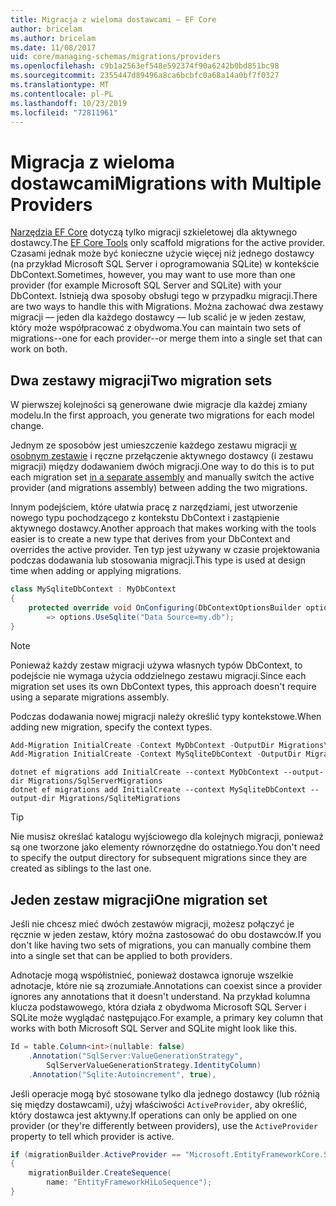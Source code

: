 ```yaml
---
title: Migracja z wieloma dostawcami — EF Core
author: bricelam
ms.author: bricelam
ms.date: 11/08/2017
uid: core/managing-schemas/migrations/providers
ms.openlocfilehash: c9b1a2563ef548e592374f90a6242b0bd851bc98
ms.sourcegitcommit: 2355447d89496a8ca6bcbfc0a68a14a0bf7f0327
ms.translationtype: MT
ms.contentlocale: pl-PL
ms.lasthandoff: 10/23/2019
ms.locfileid: "72811961"
---
```

# <a name="migrations-with-multiple-providers"></a><span data-ttu-id="e58e2-102">Migracja z wieloma dostawcami</span><span class="sxs-lookup"><span data-stu-id="e58e2-102">Migrations with Multiple Providers</span></span>

<span data-ttu-id="e58e2-103">[Narzędzia EF Core][1] dotyczą tylko migracji szkieletowej dla aktywnego dostawcy.</span><span class="sxs-lookup"><span data-stu-id="e58e2-103">The [EF Core Tools][1] only scaffold migrations for the active provider.</span></span> <span data-ttu-id="e58e2-104">Czasami jednak może być konieczne użycie więcej niż jednego dostawcy (na przykład Microsoft SQL Server i oprogramowania SQLite) w kontekście DbContext.</span><span class="sxs-lookup"><span data-stu-id="e58e2-104">Sometimes, however, you may want to use more than one provider (for example Microsoft SQL Server and SQLite) with your DbContext.</span></span> <span data-ttu-id="e58e2-105">Istnieją dwa sposoby obsługi tego w przypadku migracji.</span><span class="sxs-lookup"><span data-stu-id="e58e2-105">There are two ways to handle this with Migrations.</span></span> <span data-ttu-id="e58e2-106">Można zachować dwa zestawy migracji — jeden dla każdego dostawcy — lub scalić je w jeden zestaw, który może współpracować z obydwoma.</span><span class="sxs-lookup"><span data-stu-id="e58e2-106">You can maintain two sets of migrations--one for each provider--or merge them into a single set that can work on both.</span></span>

## <a name="two-migration-sets"></a><span data-ttu-id="e58e2-107">Dwa zestawy migracji</span><span class="sxs-lookup"><span data-stu-id="e58e2-107">Two migration sets</span></span>

<span data-ttu-id="e58e2-108">W pierwszej kolejności są generowane dwie migracje dla każdej zmiany modelu.</span><span class="sxs-lookup"><span data-stu-id="e58e2-108">In the first approach, you generate two migrations for each model change.</span></span>

<span data-ttu-id="e58e2-109">Jednym ze sposobów jest umieszczenie każdego zestawu migracji [w osobnym zestawie][2] i ręczne przełączenie aktywnego dostawcy (i zestawu migracji) między dodawaniem dwóch migracji.</span><span class="sxs-lookup"><span data-stu-id="e58e2-109">One way to do this is to put each migration set [in a separate assembly][2] and manually switch the active provider (and migrations assembly) between adding the two migrations.</span></span>

<span data-ttu-id="e58e2-110">Innym podejściem, które ułatwia pracę z narzędziami, jest utworzenie nowego typu pochodzącego z kontekstu DbContext i zastąpienie aktywnego dostawcy.</span><span class="sxs-lookup"><span data-stu-id="e58e2-110">Another approach that makes working with the tools easier is to create a new type that derives from your DbContext and overrides the active provider.</span></span> <span data-ttu-id="e58e2-111">Ten typ jest używany w czasie projektowania podczas dodawania lub stosowania migracji.</span><span class="sxs-lookup"><span data-stu-id="e58e2-111">This type is used at design time when adding or applying migrations.</span></span>

``` csharp
class MySqliteDbContext : MyDbContext
{
    protected override void OnConfiguring(DbContextOptionsBuilder options)
        => options.UseSqlite("Data Source=my.db");
}
```

> [!NOTE]
> <span data-ttu-id="e58e2-112">Ponieważ każdy zestaw migracji używa własnych typów DbContext, to podejście nie wymaga użycia oddzielnego zestawu migracji.</span><span class="sxs-lookup"><span data-stu-id="e58e2-112">Since each migration set uses its own DbContext types, this approach doesn't require using a separate migrations assembly.</span></span>

<span data-ttu-id="e58e2-113">Podczas dodawania nowej migracji należy określić typy kontekstowe.</span><span class="sxs-lookup"><span data-stu-id="e58e2-113">When adding new migration, specify the context types.</span></span>

``` powershell
Add-Migration InitialCreate -Context MyDbContext -OutputDir Migrations\SqlServerMigrations
Add-Migration InitialCreate -Context MySqliteDbContext -OutputDir Migrations\SqliteMigrations
```

``` Console
dotnet ef migrations add InitialCreate --context MyDbContext --output-dir Migrations/SqlServerMigrations
dotnet ef migrations add InitialCreate --context MySqliteDbContext --output-dir Migrations/SqliteMigrations
```

> [!TIP]
> <span data-ttu-id="e58e2-114">Nie musisz określać katalogu wyjściowego dla kolejnych migracji, ponieważ są one tworzone jako elementy równorzędne do ostatniego.</span><span class="sxs-lookup"><span data-stu-id="e58e2-114">You don't need to specify the output directory for subsequent migrations since they are created as siblings to the last one.</span></span>

## <a name="one-migration-set"></a><span data-ttu-id="e58e2-115">Jeden zestaw migracji</span><span class="sxs-lookup"><span data-stu-id="e58e2-115">One migration set</span></span>

<span data-ttu-id="e58e2-116">Jeśli nie chcesz mieć dwóch zestawów migracji, możesz połączyć je ręcznie w jeden zestaw, który można zastosować do obu dostawców.</span><span class="sxs-lookup"><span data-stu-id="e58e2-116">If you don't like having two sets of migrations, you can manually combine them into a single set that can be applied to both providers.</span></span>

<span data-ttu-id="e58e2-117">Adnotacje mogą współistnieć, ponieważ dostawca ignoruje wszelkie adnotacje, które nie są zrozumiałe.</span><span class="sxs-lookup"><span data-stu-id="e58e2-117">Annotations can coexist since a provider ignores any annotations that it doesn't understand.</span></span> <span data-ttu-id="e58e2-118">Na przykład kolumna klucza podstawowego, która działa z obydwoma Microsoft SQL Server i SQLite może wyglądać następująco.</span><span class="sxs-lookup"><span data-stu-id="e58e2-118">For example, a primary key column that works with both Microsoft SQL Server and SQLite might look like this.</span></span>

``` csharp
Id = table.Column<int>(nullable: false)
    .Annotation("SqlServer:ValueGenerationStrategy",
        SqlServerValueGenerationStrategy.IdentityColumn)
    .Annotation("Sqlite:Autoincrement", true),
```

<span data-ttu-id="e58e2-119">Jeśli operacje mogą być stosowane tylko dla jednego dostawcy (lub różnią się między dostawcami), użyj właściwości `ActiveProvider`, aby określić, który dostawca jest aktywny.</span><span class="sxs-lookup"><span data-stu-id="e58e2-119">If operations can only be applied on one provider (or they're differently between providers), use the `ActiveProvider` property to tell which provider is active.</span></span>

``` csharp
if (migrationBuilder.ActiveProvider == "Microsoft.EntityFrameworkCore.SqlServer")
{
    migrationBuilder.CreateSequence(
        name: "EntityFrameworkHiLoSequence");
}
```

  [1]: ../../miscellaneous/cli/index.md
  [2]: projects.md
